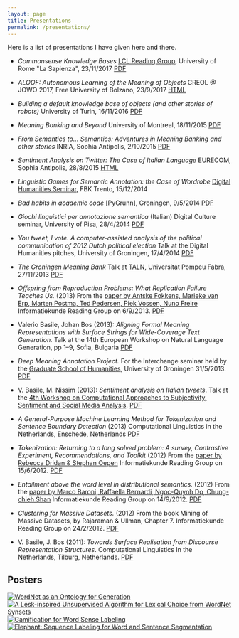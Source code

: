 ```yaml
---
layout: page
title: Presentations
permalink: /presentations/
---
```


Here is a list of presentations I have given here and there.

- *Commonsense Knowledge Bases*
  [LCL Reading Group](http://wwwusers.di.uniroma1.it/~basile/readinggroup/), University of Rome "La Sapienza", 23/11/2017
  [PDF](commonsensekb.pdf)

- *ALOOF: Autonomous Learning of the Meaning of Objects*
  CREOL @ JOWO 2017, Free University of Bolzano, 23/9/2017
  [HTML](ALOOF/)

- *Building a default knowledge base of objects (and other stories of robots)*
  University of Turin, 16/11/2016
  [PDF](Unito2016.pdf)

- *Meaning Banking and Beyond*
  University of Montreal, 18/11/2015
  [PDF](MeaningBankingAndBeyond.pdf)

- *From Semantics to... Semantics: Adventures in Meaning Banking and other stories*
  INRIA, Sophia Antipolis, 2/10/2015
  [PDF](Wimmics2015.pdf)

- *Sentiment Analysis on Twitter: The Case of Italian Language*
  EURECOM, Sophia Antipolis, 28/8/2015
  [HTML](EURECOM2015/)

- *Linguistic Games for Semantic Annotation: the Case of Wordrobe*
  [Digital Humanities Seminar](https://dh.fbk.eu/events/LinguisticGamesSeminar), FBK Trento, 15/12/2014

- *Bad habits in academic code*
  [PyGrunn], Groningen, 9/5/2014
  [PDF](badhabits.pdf)

- *Giochi linguistici per annotazione semantica* (Italian)
  Digital Culture seminar, University of Pisa, 28/4/2014
  [PDF](wordrobe_unipi.pdf)

- *You tweet, I vote. A computer-assisted analysis of the political
  communication of 2012 Dutch political election*
  Talk at the Digital Humanities pitches,
  University of Groningen, 17/4/2014
  [PDF](YouTweetIVote.pdf)

- *The Groningen Meaning Bank*
  Talk at <a href="http://taln.upf.edu/">TALN</a>,
  Universitat Pompeu Fabra, 27/11/2013
  [PDF](GMB.pdf)

- *Offspring from Reproduction Problems: What Replication Failure Teaches Us.* (2013)
  From the <a href="http://aclweb.org/anthology/P/P13/P13-1166.pdf">
  paper by Antske Fokkens, Marieke van Erp, Marten Postma, Ted Pedersen, Piek Vossen, Nuno Freire</a>
  Informatiekunde Reading Group on 6/9/2013.
  [PDF](reproducibility.pdf)

- Valerio Basile, Johan Bos (2013):
  *Aligning Formal Meaning Representations with Surface Strings for Wide-Coverage Text Generation.*
  Talk at the 14th European Workshop on Natural Language Generation, pp 1&ndash;9, Sofia, Bulgaria
  [PDF](ENLG2013.pdf)

- *Deep Meaning Annotation Project.*
  For the Interchange seminar held by the <a href="http://www.rug.nl/research/gradschool-humanities/">
  Graduate School of Humanities</a>, University of Groningen 31/5/2013.
  [PDF](interchange.pdf)

- V. Basile, M. Nissim (2013):
  *Sentiment analysis on Italian tweets*.
  Talk at the <a href="http://optima.jrc.it/wassa2013/">
  4th Workshop on Computational Approaches to Subjectivity,
  Sentiment and Social Media Analysis</a>.
  [PDF](twita_slides.pdf)


- *A General-Purpose Machine Learning Method for
Tokenization and Sentence Boundary Detection* (2013)
  Computational Linguistics in the Netherlands, Enschede, Netherlands
  [PDF](CLIN2013.pdf)

- *Tokenization: Returning to a long solved problem:
  A survey, Contrastive Experiment, Recommendations, and Toolkit* (2012)
  From the <a href="http://aclweb.org/anthology-new/P/P12/P12-2074.pdf">
  paper by Rebecca Dridan &amp; Stephan Oepen</a>
  Informatiekunde Reading Group on 15/6/2012.
  [PDF](rg_tokenization.pdf)

- *Entailment above the word level in distributional semantics.* (2012)
  From the <a href="http://aclweb.org/anthology-new/E/E12/E12-1004.pdf">
  paper by Marco Baroni, Raffaella Bernardi, Ngoc-Quynh Do, Chung-chieh Shan</a>
  Informatiekunde Reading Group on 14/9/2012.
  [PDF](E12-1004.pdf)

- *Clustering for Massive Datasets.* (2012)
  From the book Mining of Massive Datasets, by Rajaraman &amp; Ullman, Chapter 7.
  Informatiekunde Reading Group on 24/2/2012.
  [PDF](Clustering.pdf)

- V. Basile, J. Bos (2011):
   *Towards Surface Realisation from Discourse Representation Structures*.
  Computational Linguistics In the Netherlands, Tilburg, Netherlands.
  [PDF](CLIN2012.pdf)

Posters
-------

[![WordNet as an Ontology for Generation](posters/WebNLG2015.png)](posters/WebNLG2015.pdf)
[![A Lesk-inspired Unsupervised Algorithm for Lexical Choice from WordNet Synsets](posters/CLiC-it.png)](posters/CLiC-it.pdf)
[![Gamification for Word Sense Labeling](posters/senses.png)](posters/senses.pdf)
[![Elephant: Sequence Labeling for Word and Sentence Segmentation](posters/elephant.png)](posters/elephant.pdf)

